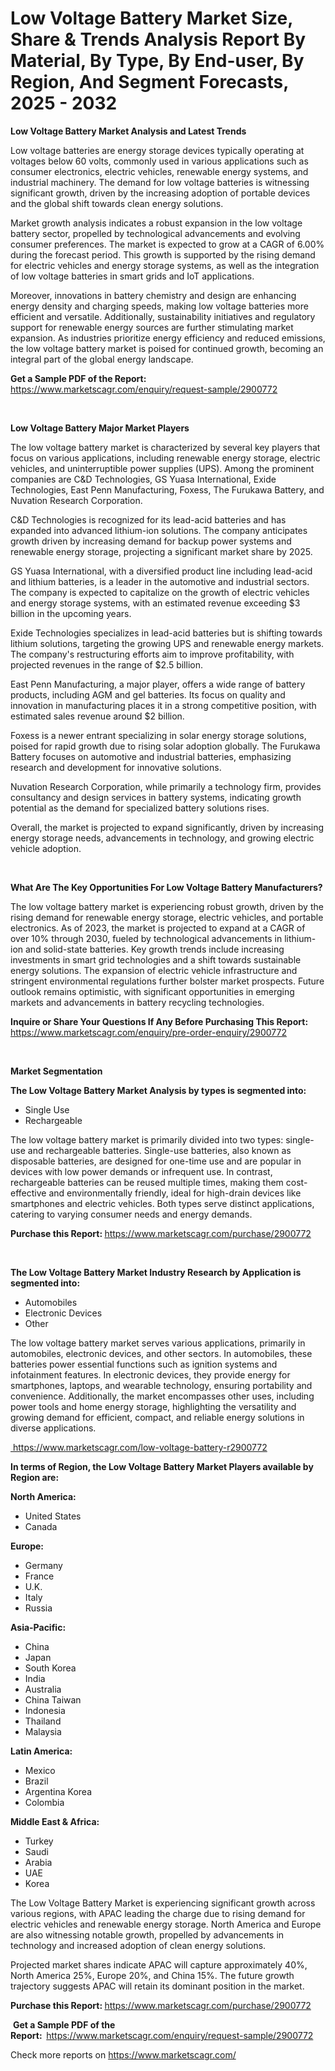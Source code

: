 <p><h1>Low Voltage Battery Market Size, Share & Trends Analysis Report By Material, By Type, By End-user, By Region, And Segment Forecasts, 2025 - 2032</h1></p><p><strong>Low Voltage Battery Market Analysis and Latest Trends</strong></p>
<p><p>Low voltage batteries are energy storage devices typically operating at voltages below 60 volts, commonly used in various applications such as consumer electronics, electric vehicles, renewable energy systems, and industrial machinery. The demand for low voltage batteries is witnessing significant growth, driven by the increasing adoption of portable devices and the global shift towards clean energy solutions.</p><p>Market growth analysis indicates a robust expansion in the low voltage battery sector, propelled by technological advancements and evolving consumer preferences. The market is expected to grow at a CAGR of 6.00% during the forecast period. This growth is supported by the rising demand for electric vehicles and energy storage systems, as well as the integration of low voltage batteries in smart grids and IoT applications. </p><p>Moreover, innovations in battery chemistry and design are enhancing energy density and charging speeds, making low voltage batteries more efficient and versatile. Additionally, sustainability initiatives and regulatory support for renewable energy sources are further stimulating market expansion. As industries prioritize energy efficiency and reduced emissions, the low voltage battery market is poised for continued growth, becoming an integral part of the global energy landscape.</p></p>
<p><strong>Get a Sample PDF of the Report:&nbsp;</strong> <a href="https://www.marketscagr.com/enquiry/request-sample/2900772?utm_campaign=2924&utm_medium=2&utm_source=Github&utm_content=ia&utm_term=16032025&utm_id=low-voltage-battery">https://www.marketscagr.com/enquiry/request-sample/2900772</a></p>
<p>&nbsp;</p>
<p><strong>Low Voltage Battery Major Market Players</strong></p>
<p><p>The low voltage battery market is characterized by several key players that focus on various applications, including renewable energy storage, electric vehicles, and uninterruptible power supplies (UPS). Among the prominent companies are C&D Technologies, GS Yuasa International, Exide Technologies, East Penn Manufacturing, Foxess, The Furukawa Battery, and Nuvation Research Corporation.</p><p>C&D Technologies is recognized for its lead-acid batteries and has expanded into advanced lithium-ion solutions. The company anticipates growth driven by increasing demand for backup power systems and renewable energy storage, projecting a significant market share by 2025.</p><p>GS Yuasa International, with a diversified product line including lead-acid and lithium batteries, is a leader in the automotive and industrial sectors. The company is expected to capitalize on the growth of electric vehicles and energy storage systems, with an estimated revenue exceeding $3 billion in the upcoming years.</p><p>Exide Technologies specializes in lead-acid batteries but is shifting towards lithium solutions, targeting the growing UPS and renewable energy markets. The company's restructuring efforts aim to improve profitability, with projected revenues in the range of $2.5 billion.</p><p>East Penn Manufacturing, a major player, offers a wide range of battery products, including AGM and gel batteries. Its focus on quality and innovation in manufacturing places it in a strong competitive position, with estimated sales revenue around $2 billion.</p><p>Foxess is a newer entrant specializing in solar energy storage solutions, poised for rapid growth due to rising solar adoption globally. The Furukawa Battery focuses on automotive and industrial batteries, emphasizing research and development for innovative solutions.</p><p>Nuvation Research Corporation, while primarily a technology firm, provides consultancy and design services in battery systems, indicating growth potential as the demand for specialized battery solutions rises.</p><p>Overall, the market is projected to expand significantly, driven by increasing energy storage needs, advancements in technology, and growing electric vehicle adoption.</p></p>
<p>&nbsp;</p>
<p><strong>What Are The Key Opportunities For Low Voltage Battery Manufacturers?</strong></p>
<p><p>The low voltage battery market is experiencing robust growth, driven by the rising demand for renewable energy storage, electric vehicles, and portable electronics. As of 2023, the market is projected to expand at a CAGR of over 10% through 2030, fueled by technological advancements in lithium-ion and solid-state batteries. Key growth trends include increasing investments in smart grid technologies and a shift towards sustainable energy solutions. The expansion of electric vehicle infrastructure and stringent environmental regulations further bolster market prospects. Future outlook remains optimistic, with significant opportunities in emerging markets and advancements in battery recycling technologies.</p></p>
<p><strong>Inquire or Share Your Questions If Any Before Purchasing This Report:</strong> <a href="https://www.marketscagr.com/enquiry/pre-order-enquiry/2900772?utm_campaign=2924&utm_medium=2&utm_source=Github&utm_content=ia&utm_term=16032025&utm_id=low-voltage-battery">https://www.marketscagr.com/enquiry/pre-order-enquiry/2900772</a></p>
<p>&nbsp;</p>
<p><strong>Market Segmentation</strong></p>
<p><strong>The Low Voltage Battery Market Analysis by types is segmented into:</strong></p>
<p><ul><li>Single Use</li><li>Rechargeable</li></ul></p>
<p><p>The low voltage battery market is primarily divided into two types: single-use and rechargeable batteries. Single-use batteries, also known as disposable batteries, are designed for one-time use and are popular in devices with low power demands or infrequent use. In contrast, rechargeable batteries can be reused multiple times, making them cost-effective and environmentally friendly, ideal for high-drain devices like smartphones and electric vehicles. Both types serve distinct applications, catering to varying consumer needs and energy demands.</p></p>
<p><strong>Purchase this Report:&nbsp;</strong><a href="https://www.marketscagr.com/purchase/2900772?utm_campaign=2924&utm_medium=2&utm_source=Github&utm_content=ia&utm_term=16032025&utm_id=low-voltage-battery">https://www.marketscagr.com/purchase/2900772</a></p>
<p>&nbsp;</p>
<p><strong>The Low Voltage Battery Market Industry Research by Application is segmented into:</strong></p>
<p><ul><li>Automobiles</li><li>Electronic Devices</li><li>Other</li></ul></p>
<p><p>The low voltage battery market serves various applications, primarily in automobiles, electronic devices, and other sectors. In automobiles, these batteries power essential functions such as ignition systems and infotainment features. In electronic devices, they provide energy for smartphones, laptops, and wearable technology, ensuring portability and convenience. Additionally, the market encompasses other uses, including power tools and home energy storage, highlighting the versatility and growing demand for efficient, compact, and reliable energy solutions in diverse applications.</p></p>
<p><a href="https://www.marketscagr.com/low-voltage-battery-r2900772?utm_campaign=2924&utm_medium=2&utm_source=Github&utm_content=ia&utm_term=16032025&utm_id=low-voltage-battery">&nbsp;https://www.marketscagr.com/low-voltage-battery-r2900772</a></p>
<p><strong>In terms of Region, the Low Voltage Battery Market Players available by Region are:</strong></p>
<p>
    <p> <strong> North America: </strong>
        <ul>
            <li>United States</li>
            <li>Canada</li>
        </ul>
        </p> 
    <p> <strong> Europe: </strong>
        <ul>
            <li>Germany</li>
            <li>France</li>
            <li>U.K.</li>
            <li>Italy</li>
            <li>Russia</li>
        </ul>
        </p> 
    <p> <strong> Asia-Pacific: </strong>
        <ul>
            <li>China</li>
            <li>Japan</li>
            <li>South Korea</li>
            <li>India</li>
            <li>Australia</li>
            <li>China Taiwan</li>
            <li>Indonesia</li>
            <li>Thailand</li>
            <li>Malaysia</li>
        </ul>
        </p> 
    <p> <strong> Latin America: </strong>
        <ul>
            <li>Mexico</li>
            <li>Brazil</li>
            <li>Argentina Korea</li>
            <li>Colombia</li>
        </ul>
        </p> 
    <p> <strong> Middle East & Africa: </strong>
        <ul>
            <li>Turkey</li>
            <li>Saudi</li>
            <li>Arabia</li>
            <li>UAE</li>
            <li>Korea</li>
        </ul>
    </p>
    </p>
<p><p>The Low Voltage Battery Market is experiencing significant growth across various regions, with APAC leading the charge due to rising demand for electric vehicles and renewable energy storage. North America and Europe are also witnessing notable growth, propelled by advancements in technology and increased adoption of clean energy solutions. </p><p>Projected market shares indicate APAC will capture approximately 40%, North America 25%, Europe 20%, and China 15%. The future growth trajectory suggests APAC will retain its dominant position in the market.</p></p>
<p><strong>Purchase this Report: </strong><a href="https://www.marketscagr.com/purchase/2900772?utm_campaign=2924&utm_medium=2&utm_source=Github&utm_content=ia&utm_term=16032025&utm_id=low-voltage-battery">https://www.marketscagr.com/purchase/2900772</a></p>
<p>&nbsp;<strong>Get a Sample PDF of the Report:&nbsp;&nbsp;</strong><a href="https://www.marketscagr.com/enquiry/request-sample/2900772?utm_campaign=2924&utm_medium=2&utm_source=Github&utm_content=ia&utm_term=16032025&utm_id=low-voltage-battery">https://www.marketscagr.com/enquiry/request-sample/2900772</a></p>
<p><strong></strong></p>
<p>Check more reports on <a href="https://www.marketscagr.com/?utm_campaign=2924&utm_medium=2&utm_source=Github&utm_content=ia&utm_term=16032025&utm_id=low-voltage-battery">https://www.marketscagr.com/</a></p>